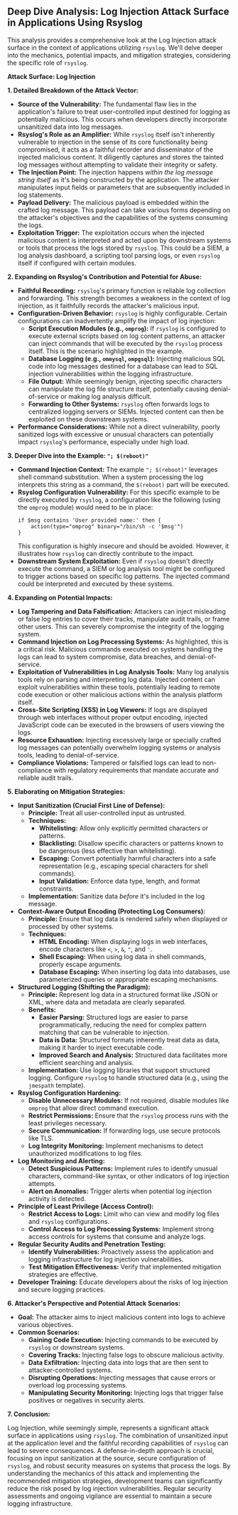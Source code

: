## Deep Dive Analysis: Log Injection Attack Surface in Applications Using Rsyslog

This analysis provides a comprehensive look at the Log Injection attack surface in the context of applications utilizing `rsyslog`. We'll delve deeper into the mechanics, potential impacts, and mitigation strategies, considering the specific role of `rsyslog`.

**Attack Surface: Log Injection**

**1. Detailed Breakdown of the Attack Vector:**

* **Source of the Vulnerability:** The fundamental flaw lies in the application's failure to treat user-controlled input destined for logging as potentially malicious. This occurs when developers directly incorporate unsanitized data into log messages.
* **Rsyslog's Role as an Amplifier:** While `rsyslog` itself isn't inherently vulnerable to injection in the sense of its core functionality being compromised, it acts as a faithful recorder and disseminator of the injected malicious content. It diligently captures and stores the tainted log messages without attempting to validate their integrity or safety.
* **The Injection Point:** The injection happens *within the log message string itself* as it's being constructed by the application. The attacker manipulates input fields or parameters that are subsequently included in log statements.
* **Payload Delivery:** The malicious payload is embedded within the crafted log message. This payload can take various forms depending on the attacker's objectives and the capabilities of the systems consuming the logs.
* **Exploitation Trigger:** The exploitation occurs when the injected malicious content is interpreted and acted upon by downstream systems or tools that process the logs stored by `rsyslog`. This could be a SIEM, a log analysis dashboard, a scripting tool parsing logs, or even `rsyslog` itself if configured with certain modules.

**2. Expanding on Rsyslog's Contribution and Potential for Abuse:**

* **Faithful Recording:** `rsyslog`'s primary function is reliable log collection and forwarding. This strength becomes a weakness in the context of log injection, as it faithfully records the attacker's malicious input.
* **Configuration-Driven Behavior:** `rsyslog` is highly configurable. Certain configurations can inadvertently amplify the impact of log injection:
    * **Script Execution Modules (e.g., `omprog`):** If `rsyslog` is configured to execute external scripts based on log content patterns, an attacker can inject commands that will be executed by the `rsyslog` process itself. This is the scenario highlighted in the example.
    * **Database Logging (e.g., `ommysql`, `ompgsql`):** Injecting malicious SQL code into log messages destined for a database can lead to SQL injection vulnerabilities within the logging infrastructure.
    * **File Output:** While seemingly benign, injecting specific characters can manipulate the log file structure itself, potentially causing denial-of-service or making log analysis difficult.
    * **Forwarding to Other Systems:**  `rsyslog` often forwards logs to centralized logging servers or SIEMs. Injected content can then be exploited on these downstream systems.
* **Performance Considerations:**  While not a direct vulnerability, poorly sanitized logs with excessive or unusual characters can potentially impact `rsyslog`'s performance, especially under high load.

**3. Deeper Dive into the Example: `"; $(reboot)"`**

* **Command Injection Context:** The example `"; $(reboot)"` leverages shell command substitution. When a system processing the log interprets this string as a command, the `$(reboot)` part will be executed.
* **Rsyslog Configuration Vulnerability:** For this specific example to be directly executed by `rsyslog`, a configuration like the following (using the `omprog` module) would need to be in place:
    ```rsyslog
    if $msg contains 'User provided name:' then {
        action(type="omprog" binary="/bin/sh -c '$msg'")
    }
    ```
    This configuration is highly insecure and should be avoided. However, it illustrates how `rsyslog` can directly contribute to the impact.
* **Downstream System Exploitation:** Even if `rsyslog` doesn't directly execute the command, a SIEM or log analysis tool might be configured to trigger actions based on specific log patterns. The injected command could be interpreted and executed by these systems.

**4. Expanding on Potential Impacts:**

* **Log Tampering and Data Falsification:** Attackers can inject misleading or false log entries to cover their tracks, manipulate audit trails, or frame other users. This can severely compromise the integrity of the logging system.
* **Command Injection on Log Processing Systems:** As highlighted, this is a critical risk. Malicious commands executed on systems handling the logs can lead to system compromise, data breaches, and denial-of-service.
* **Exploitation of Vulnerabilities in Log Analysis Tools:** Many log analysis tools rely on parsing and interpreting log data. Injected content can exploit vulnerabilities within these tools, potentially leading to remote code execution or other malicious actions within the analysis platform itself.
* **Cross-Site Scripting (XSS) in Log Viewers:** If logs are displayed through web interfaces without proper output encoding, injected JavaScript code can be executed in the browsers of users viewing the logs.
* **Resource Exhaustion:** Injecting excessively large or specially crafted log messages can potentially overwhelm logging systems or analysis tools, leading to denial-of-service.
* **Compliance Violations:** Tampered or falsified logs can lead to non-compliance with regulatory requirements that mandate accurate and reliable audit trails.

**5. Elaborating on Mitigation Strategies:**

* **Input Sanitization (Crucial First Line of Defense):**
    * **Principle:** Treat all user-controlled input as untrusted.
    * **Techniques:**
        * **Whitelisting:** Allow only explicitly permitted characters or patterns.
        * **Blacklisting:**  Disallow specific characters or patterns known to be dangerous (less effective than whitelisting).
        * **Escaping:**  Convert potentially harmful characters into a safe representation (e.g., escaping special characters for shell commands).
        * **Input Validation:** Enforce data type, length, and format constraints.
    * **Implementation:** Sanitize data *before* it's included in the log message.
* **Context-Aware Output Encoding (Protecting Log Consumers):**
    * **Principle:** Ensure that log data is rendered safely when displayed or processed by other systems.
    * **Techniques:**
        * **HTML Encoding:** When displaying logs in web interfaces, encode characters like `<`, `>`, `&`, `"`, and `'`.
        * **Shell Escaping:** When using log data in shell commands, properly escape arguments.
        * **Database Escaping:** When inserting log data into databases, use parameterized queries or appropriate escaping mechanisms.
* **Structured Logging (Shifting the Paradigm):**
    * **Principle:**  Represent log data in a structured format like JSON or XML, where data and metadata are clearly separated.
    * **Benefits:**
        * **Easier Parsing:**  Structured logs are easier to parse programmatically, reducing the need for complex pattern matching that can be vulnerable to injection.
        * **Data is Data:**  Structured formats inherently treat data as data, making it harder to inject executable code.
        * **Improved Search and Analysis:**  Structured data facilitates more efficient searching and analysis.
    * **Implementation:** Use logging libraries that support structured logging. Configure `rsyslog` to handle structured data (e.g., using the `jmespath` template).
* **Rsyslog Configuration Hardening:**
    * **Disable Unnecessary Modules:** If not required, disable modules like `omprog` that allow direct command execution.
    * **Restrict Permissions:**  Ensure that the `rsyslog` process runs with the least privileges necessary.
    * **Secure Communication:** If forwarding logs, use secure protocols like TLS.
    * **Log Integrity Monitoring:** Implement mechanisms to detect unauthorized modifications to log files.
* **Log Monitoring and Alerting:**
    * **Detect Suspicious Patterns:** Implement rules to identify unusual characters, command-like syntax, or other indicators of log injection attempts.
    * **Alert on Anomalies:**  Trigger alerts when potential log injection activity is detected.
* **Principle of Least Privilege (Access Control):**
    * **Restrict Access to Logs:** Limit who can view and modify log files and `rsyslog` configurations.
    * **Control Access to Log Processing Systems:**  Implement strong access controls for systems that consume and analyze logs.
* **Regular Security Audits and Penetration Testing:**
    * **Identify Vulnerabilities:** Proactively assess the application and logging infrastructure for log injection vulnerabilities.
    * **Test Mitigation Effectiveness:** Verify that implemented mitigation strategies are effective.
* **Developer Training:** Educate developers about the risks of log injection and secure logging practices.

**6. Attacker's Perspective and Potential Attack Scenarios:**

* **Goal:** The attacker aims to inject malicious content into logs to achieve various objectives.
* **Common Scenarios:**
    * **Gaining Code Execution:** Injecting commands to be executed by `rsyslog` or downstream systems.
    * **Covering Tracks:** Injecting false logs to obscure malicious activity.
    * **Data Exfiltration:** Injecting data into logs that are then sent to attacker-controlled systems.
    * **Disrupting Operations:** Injecting messages that cause errors or overload log processing systems.
    * **Manipulating Security Monitoring:** Injecting logs that trigger false positives or negatives in security alerts.

**7. Conclusion:**

Log Injection, while seemingly simple, represents a significant attack surface in applications using `rsyslog`. The combination of unsanitized input at the application level and the faithful recording capabilities of `rsyslog` can lead to severe consequences. A defense-in-depth approach is crucial, focusing on input sanitization at the source, secure configuration of `rsyslog`, and robust security measures on systems that process the logs. By understanding the mechanics of this attack and implementing the recommended mitigation strategies, development teams can significantly reduce the risk posed by log injection vulnerabilities. Regular security assessments and ongoing vigilance are essential to maintain a secure logging infrastructure.
